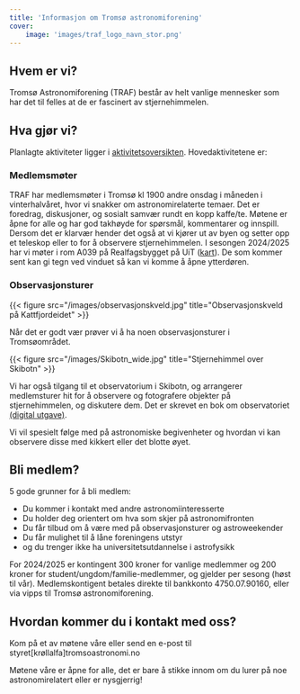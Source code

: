 ```yaml
---
title: 'Informasjon om Tromsø astronomiforening'
cover:
    image: 'images/traf_logo_navn_stor.png'
---
```

## Hvem er vi?

Tromsø Astronomiforening (TRAF) består av helt vanlige mennesker som har det til felles at de er fascinert av stjernehimmelen.

## Hva gjør vi?

Planlagte aktiviteter ligger i [aktivitetsoversikten](https://calendar.google.com/calendar/embed?src=ipc9sgtnbts4amg58b0vnk5t9g%40group.calendar.google.com&ctz=Europe%2FOslo). Hovedaktivitetene er:

### Medlemsmøter
TRAF har medlemsmøter i Tromsø kl 1900 andre onsdag i måneden i vinterhalvåret, hvor vi snakker om astronomirelaterte temaer. Det er foredrag, diskusjoner, og sosialt samvær rundt en kopp kaffe/te. Møtene er åpne for alle og har god takhøyde for spørsmål, kommentarer og innspill. Dersom det er klarvær hender det også at vi kjører ut av byen og setter opp et teleskop eller to for å observere stjernehimmelen. I sesongen 2024/2025 har vi møter i rom A039 på Realfagsbygget på UiT ([kart](https://link.mazemap.com/ALJF123B)). De som kommer sent kan gi tegn ved vinduet så kan vi komme å åpne ytterdøren.

### Observasjonsturer

{{< figure src="/images/observasjonskveld.jpg" title="Observasjonskveld på Kattfjordeidet" >}} 

Når det er godt vær prøver vi å ha noen observasjonsturer i Tromsøområdet.

{{< figure src="/images/Skibotn_wide.jpg" title="Stjernehimmel over Skibotn" >}} 

Vi har også tilgang til et observatorium i Skibotn, og arrangerer medlemsturer hit for å observere og fotografere objekter på stjernehimmelen, og diskutere dem. Det er skrevet en bok om observatoriet [(digital utgave)](https://munin.uit.no/handle/10037/35373).

Vi vil spesielt følge med på astronomiske begivenheter og hvordan vi kan observere disse med kikkert eller det blotte øyet.

## Bli medlem?

5 gode grunner for å bli medlem:

- Du kommer i kontakt med andre astronomiinteresserte
- Du holder deg orientert om hva som skjer på astronomifronten
- Du får tilbud om å være med på observasjonsturer og astroweekender
- Du får mulighet til å låne foreningens utstyr
- og du trenger ikke ha universitetsutdannelse i astrofysikk

For 2024/2025 er kontingent 300 kroner for vanlige medlemmer og 200 kroner for student/ungdom/familie-medlemmer, og gjelder per sesong (høst til vår). Medlemskontigent betales direkte til bankkonto 4750.07.90160, eller via vipps til Tromsø astronomiforening.

## Hvordan kommer du i kontakt med oss?

Kom på et av møtene våre eller send en e-post til styret[krøllalfa]tromsoastronomi.no

Møtene våre er åpne for alle, det er bare å stikke innom om du lurer på noe astronomirelatert eller er nysgjerrig!


